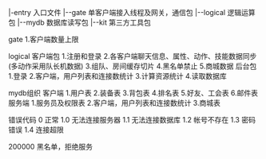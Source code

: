 |-entry             入口文件
   |--gate          单客户端接入线程及网关，通信包
   |--logical       逻辑运算包
   |--mydb          数据库读写包
   |--kit           第三方工具包

gate
1.客户端数量上限

logical
    客户端包
1.注册和登录
2.各客户端聊天信息、属性、动作、技能数据同步(多动作采用队长机数据)
3.组队、房间缓存切片
4.黑名单禁止
5.商城数据
    后台包
1.登录
2.客户端，用户列表和连接数统计
3.计算资源统计
4.读取数据库

mydb组织
客户端
1.用户表
2.装备表
3.背包表
4.排名表
5.好友、工会表
6.邮件表
服务端
1.服务员及权限表
2.客户端，用户列表和连接数统计
3.商城表

错误代码
0    正常
1.0 无法连接服务器
1.1 无法连接数据库
1.2 帐号不存在
1.3 密码错误
1.4 连接超限

200000 黑名单，拒绝服务
